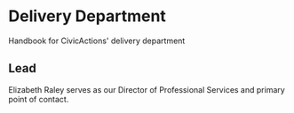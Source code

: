 # Delivery Department

Handbook for CivicActions' delivery department

## Lead

Elizabeth Raley serves as our Director of Professional Services and primary point of contact.
